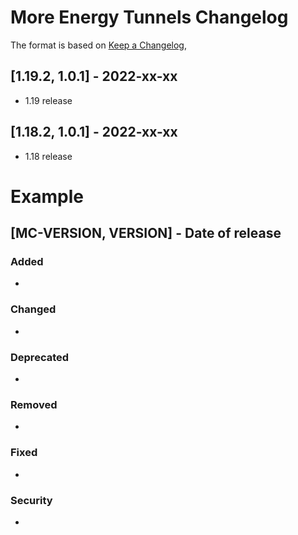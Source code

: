 #  More Energy Tunnels Changelog
The format is based on [Keep a Changelog](https://keepachangelog.com/en/1.0.0/),

## [1.19.2, 1.0.1] - 2022-xx-xx
- 1.19 release

## [1.18.2, 1.0.1] - 2022-xx-xx
- 1.18 release

# Example
## [MC-VERSION, VERSION] - Date of release
### Added
- 
### Changed
- 
### Deprecated
- 
### Removed
- 
### Fixed
- 
### Security
- 
